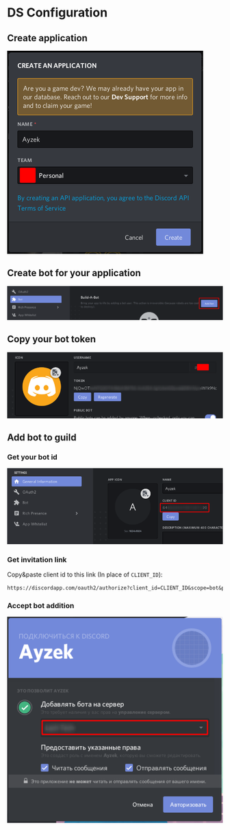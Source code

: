 # DS Configuration

## Create application

![Application creation dialog](./images/application_creation.png)

## Create bot for your application

![Bot creation dialog](./images/bot_creation.png)

## Copy your bot token

![Bot creation done](./images/bot_creation_done.png)

## Add bot to guild

### Get your bot id

![Bot client id](./images/bot_client_id.png)

### Get invitation link

Copy&paste client id to this link (In place of `CLIENT_ID`):

```txt
https://discordapp.com/oauth2/authorize?client_id=CLIENT_ID&scope=bot&permissions=2329664
```

### Accept bot addition

![Add bot to guild](./images/add_bot_to_guild.png)
